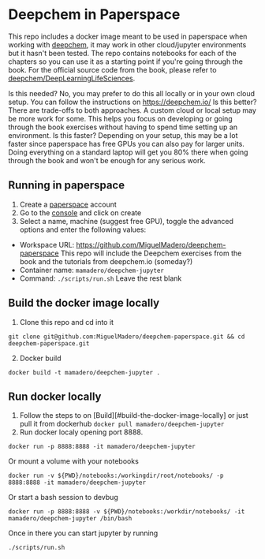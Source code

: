 # Deepchem in Paperspace

This repo includes a docker image meant to be used in paperspace when working with [deepchem](https://deepchem.io/), it may work in other cloud/jupyter environments but it hasn't been tested. The repo contains notebooks for each of the chapters so you can use it as a starting point if you're going through the book. For the official source code from the book, please refer to [deepchem/DeepLearningLifeSciences](https://github.com/deepchem/DeepLearningLifeSciences). 

Is this needed? No, you may prefer to do this all locally or in your own cloud setup. You can follow the instructions on https://deepchem.io/ 
Is this better? There are trade-offs to both approaches. A custom cloud or local setup may be more work for some. This helps you focus on developing or going through the book exercises without having to spend time setting up an environment. 
Is this faster? Depending on your setup, this may be a lot faster since paperspace has free GPUs you can also pay for larger units. Doing everything on a standard laptop will get you 80% there when going through the book and won't be enough for any serious work. 

## Running in paperspace

1. Create a [paperspace](https://console.paperspace.com/) account
1. Go to the [console](https://console.paperspace.com/) and click on create
1. Select a name, machine (suggest free GPU), toggle the advanced options and enter the following values: 
* Workspace URL: https://github.com/MiguelMadero/deepchem-paperspace
    This repo will include the Deepchem exercises from the book and the tutorials from deepchem.io (someday?)
* Container name: `mamadero/deepchem-jupyter`
* Command: `./scripts/run.sh`
Leave the rest blank

## Build the docker image locally

1. Clone this repo and cd into it 
```
git clone git@github.com:MiguelMadero/deepchem-paperspace.git && cd deepchem-paperspace.git
```
2. Docker build
```
docker build -t mamadero/deepchem-jupyter .
```

## Run docker locally 

1. Follow the steps to on [Build][#build-the-docker-image-locally] or just pull it from dockerhub `docker pull mamadero/deepchem-jupyter`
2. Run docker localy opening port 8888. 
```
docker run -p 8888:8888 -it mamadero/deepchem-jupyter
```
Or mount a volume with your notebooks
```
docker run -v ${PWD}/notebooks:/workingdir/root/notebooks/ -p 8888:8888 -it mamadero/deepchem-jupyter
```
Or start a bash session to devbug
```
docker run -p 8888:8888 -v ${PWD}/notebooks:/workdir/notebooks/ -it mamadero/deepchem-jupyter /bin/bash
```
Once in there you can start jupyter by running 
```
./scripts/run.sh
```


